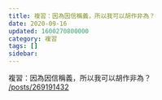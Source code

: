 ```yaml
---
title: 複習：因為因信稱義，所以我可以胡作非為？
date: 2020-09-16
updated: 1600270800000
category: 複習
tags: []
sidebar: 
---
```


<p>複習：因為因信稱義，所以我可以胡作非為？<br/>
<a href="/posts/269191432" target="_blank">/posts/269191432</a></p>
<p> </p>
